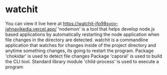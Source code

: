 # watchit
You can view it live here at https://watchit-jfp98syov-jahnavikedia.vercel.app/
'nodemon' is a tool that helps develop node.js based applications by automatically restarting the node application when file changes in the directory are detected.
watchit is a commandline application that watches for changes inside of the project directory and anytime something changes, its going to restart the program.
Package 'chokidar' is used to detect file changes
Package 'caporal' is used to build the CLI tool.
Standard library module 'child-process' is used to execute a program
